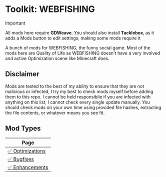 # Toolkit: WEBFISHING
> [!IMPORTANT]  
> All mods here require **GDWeave**. You should also install **Tacklebox**, as it adds a Mods button to edit settings, making some mods require it

A bunch of mods for WEBFISHING, the funny social game. Most of the mods here are Quality of Life as WEBFISHING doesn't have a very involved and active Optimization scene like Minecraft does.

## Disclaimer
Mods are tested to the best of my ability to ensure that they are not malicious or infected, I try my best to check mods myself before adding them to this repo. I cannot be held responsibile if you are infected with anything on this list, I cannot check every single update manually. You should check mods on your own time using provided file hashes, extracting the file contents, or whatever means you see fit.  

## Mod Types

| Page |
| --- |
| [✅ Optimizations](mods/optimization.md) |
| [✅ Bugfixes](mods/fixes.md) | 
| [✅ Enhancements](mods/enhancements.md) | 